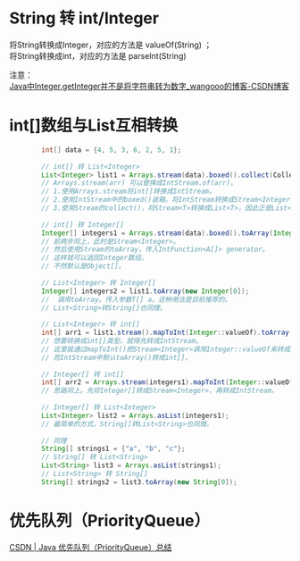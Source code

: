# String 转 int/Integer

将String转换成Integer，对应的方法是 valueOf(String) ；  
将String转换成int，对应的方法是 parseInt(String)

注意：  
[Java中Integer.getInteger并不是将字符串转为数字_wangooo的博客-CSDN博客](https://blog.csdn.net/wangooo/article/details/112858852?ops_request_misc=%7B%22request%5Fid%22%3A%22169803256516800225561733%22%2C%22scm%22%3A%2220140713.130102334..%22%7D&request_id=169803256516800225561733&biz_id=0&utm_medium=distribute.pc_search_result.none-task-blog-2~all~sobaiduend~default-2-112858852-null-null.142^v96^pc_search_result_base8&utm_term=Integer.getInteger&spm=1018.2226.3001.4187)

# int[]数组与List互相转换
```Java
		int[] data = {4, 5, 3, 6, 2, 5, 1};
        
        // int[] 转 List<Integer>
        List<Integer> list1 = Arrays.stream(data).boxed().collect(Collectors.toList());
        // Arrays.stream(arr) 可以替换成IntStream.of(arr)。
        // 1.使用Arrays.stream将int[]转换成IntStream。
        // 2.使用IntStream中的boxed()装箱。将IntStream转换成Stream<Integer>。
        // 3.使用Stream的collect()，将Stream<T>转换成List<T>，因此正是List<Integer>。
 
        // int[] 转 Integer[]
        Integer[] integers1 = Arrays.stream(data).boxed().toArray(Integer[]::new);
        // 前两步同上，此时是Stream<Integer>。
        // 然后使用Stream的toArray，传入IntFunction<A[]> generator。
        // 这样就可以返回Integer数组。
        // 不然默认是Object[]。
 
        // List<Integer> 转 Integer[]
        Integer[] integers2 = list1.toArray(new Integer[0]);
        //  调用toArray。传入参数T[] a。这种用法是目前推荐的。
        // List<String>转String[]也同理。
 
        // List<Integer> 转 int[]
        int[] arr1 = list1.stream().mapToInt(Integer::valueOf).toArray();
        // 想要转换成int[]类型，就得先转成IntStream。
        // 这里就通过mapToInt()把Stream<Integer>调用Integer::valueOf来转成IntStream
        // 而IntStream中默认toArray()转成int[]。
 
        // Integer[] 转 int[]
        int[] arr2 = Arrays.stream(integers1).mapToInt(Integer::valueOf).toArray();
        // 思路同上。先将Integer[]转成Stream<Integer>，再转成IntStream。
 
        // Integer[] 转 List<Integer>
        List<Integer> list2 = Arrays.asList(integers1);
        // 最简单的方式。String[]转List<String>也同理。
 
        // 同理
        String[] strings1 = {"a", "b", "c"};
        // String[] 转 List<String>
        List<String> list3 = Arrays.asList(strings1);
        // List<String> 转 String[]
        String[] strings2 = list3.toArray(new String[0]);
```

# 优先队列（PriorityQueue）
[CSDN | Java 优先队列（PriorityQueue）总结](https://blog.csdn.net/qq_36511997/article/details/121244158?ops_request_misc=%257B%2522request%255Fid%2522%253A%2522169767721716800184192876%2522%252C%2522scm%2522%253A%252220140713.130102334..%2522%257D&request_id=169767721716800184192876&biz_id=0&utm_medium=distribute.pc_search_result.none-task-blog-2~all~top_positive~default-1-121244158-null-null.142^v96^pc_search_result_base8&utm_term=java%E4%BC%98%E5%85%88%E9%98%9F%E5%88%97&spm=1018.2226.3001.4187)